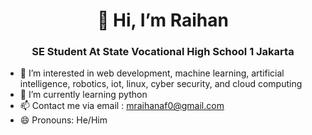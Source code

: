 <h1 align="center">👋 Hi, I’m Raihan</h1>
<h3 align="center">SE Student At State Vocational High School 1 Jakarta</h3>
  
- 👀 I’m interested in web development, machine learning, artificial intelligence, robotics, iot, linux, cyber security, and cloud computing
- 🌱 I’m currently learning python
- 📫 Contact me via email : mraihanaf0@gmail.com
- 😄 Pronouns: He/Him

<!---
mraihanaf/mraihanaf is a ✨ special ✨ repository because its `README.md` (this file) appears on your GitHub profile.
You can click the Preview link to take a look at your changes.
--->

